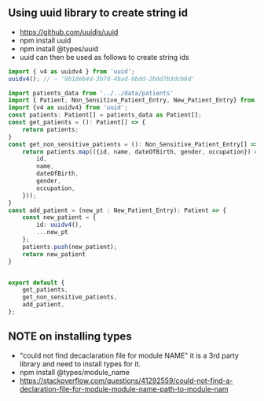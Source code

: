 ## Using uuid library to create string id
- https://github.com/uuidjs/uuid
- npm install uuid
- npm install @types/uuid
- uuid can then be used as follows to create string ids
```typescript
import { v4 as uuidv4 } from 'uuid';
uuidv4(); // ⇨ '9b1deb4d-3b7d-4bad-9bdd-2b0d7b3dcb6d'
```
```typescript
import patients_data from '../../data/patients'
import { Patient, Non_Sensitive_Patient_Entry, New_Patient_Entry} from '../types';
import {v4 as uuidv4} from 'uuid';
const patients: Patient[] = patients_data as Patient[];
const get_patients = (): Patient[] => {
    return patients;
}
const get_non_sensitive_patients = (): Non_Sensitive_Patient_Entry[] => {
    return patients.map(({id, name, dateOfBirth, gender, occupation}) => ({
        id, 
        name, 
        dateOfBirth, 
        gender, 
        occupation,
    }));
}
const add_patient = (new_pt : New_Patient_Entry): Patient => {
    const new_patient = {
        id: uuidv4(), 
        ...new_pt
    };
    patients.push(new_patient);
    return new_patient
}


export default {
    get_patients,
    get_non_sensitive_patients,
    add_patient,
};

```
## NOTE on installing types
- "could not find decaclaration file for module NAME" it is a 3rd party library and need to install
  types for it.
- npm install @types/module_name
- https://stackoverflow.com/questions/41292559/could-not-find-a-declaration-file-for-module-module-name-path-to-module-nam
